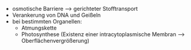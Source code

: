 - osmotische Barriere --> gerichteter Stofftransport 
- Verankerung von DNA und Geißeln 
- bei bestimmten Organellen:
	- Atmungskette 
	- Photosynthese (Existenz einer intracytoplasmische Membran --> Oberflächenvergrößerung)